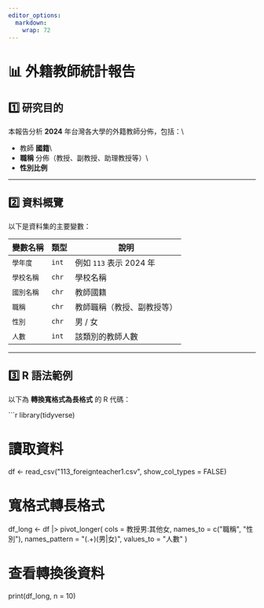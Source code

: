 ```yaml
---
editor_options: 
  markdown: 
    wrap: 72
---
```


# 📊 外籍教師統計報告

## 1️⃣ 研究目的

本報告分析 **2024** 年台灣各大學的外籍教師分佈，包括：\
- 教師 **國籍**\
- **職稱** 分佈（教授、副教授、助理教授等）\
- **性別比例**

------------------------------------------------------------------------

## 2️⃣ 資料概覽

以下是資料集的主要變數：

| **變數名稱** | **類型** | **說明**                   |
|--------------|----------|----------------------------|
| `學年度`     | `int`    | 例如 `113` 表示 2024 年    |
| `學校名稱`   | `chr`    | 學校名稱                   |
| `國別名稱`   | `chr`    | 教師國籍                   |
| `職稱`       | `chr`    | 教師職稱（教授、副教授等） |
| `性別`       | `chr`    | 男 / 女                    |
| `人數`       | `int`    | 該類別的教師人數           |

------------------------------------------------------------------------

## 3️⃣ R 語法範例

以下為 **轉換寬格式為長格式** 的 R 代碼：

\`\`\`r library(tidyverse)

# 讀取資料

df \<- read_csv("113_foreignteacher1.csv", show_col_types = FALSE)

# 寬格式轉長格式

df_long \<- df \|\> pivot_longer( cols = 教授男:其他女, names_to =
c("職稱", "性別"), names_pattern = "(.+)(男\|女)", values_to = "人數" )

# 查看轉換後資料

print(df_long, n = 10)
